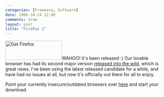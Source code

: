 ```yaml
---
categories: [Freeware, Software]
date: 2006-10-24 12:48
comments: true
layout: post
title: "FireFox 2"
---
```

<a href="http://getfirefox.com/" title="Get Firefox - Web browsing redefined." target="_blank"><img class="InlineImageRight" src="http://www.mozilla.org/products/firefox/buttons/getfirefox_large2.png" width="178" height="60" border="0" alt="Get Firefox"></a>WAHOO! It's been released :) Our lovable browser has had its second major version <a href="http://www.theinquirer.net/default.aspx?article=35284" title="Don't wait for Firefox Numero Duo" target="_blank">released into the wild</a>, which is great news. I've been using the latest released candidate for a while, and have had no issues at all, but now it's officially out there for all to enjoy.

Point your currently insecure/outdated browsers over <a href="http://releases.mozilla.org/pub/mozilla.org/firefox/releases/2.0/" title="Mozilla Releases" target="_blank">here</a> and start your download.
